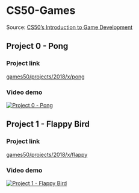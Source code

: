 # CS50-Games

Source: [CS50’s Introduction to Game Development](https://cs50.harvard.edu/games/2018/)

## Project 0 - Pong

### Project link

[games50/projects/2018/x/pong](https://github.com/leonccao/CS50-Games/tree/games50/projects/2018/x/pong)

### Video demo

[![Project 0 - Pong](https://github.com/leonccao/CS50-Games/blob/games50/projects/2018/x/pong/screenshots/project0-pong.jpg?raw=true)](https://youtu.be/Gw4YxQObCEo)

## Project 1 - Flappy Bird

### Project link

[games50/projects/2018/x/flappy](https://github.com/leonccao/CS50-Games/tree/games50/projects/2018/x/flappy)

### Video demo

[![Project 1 - Flappy Bird](https://github.com/leonccao/CS50-Games/blob/games50/projects/2018/x/flappy/resources/screenshots/project1_flappy_bird.png?raw=true)](https://youtu.be/_uaxQl_7rqU)
